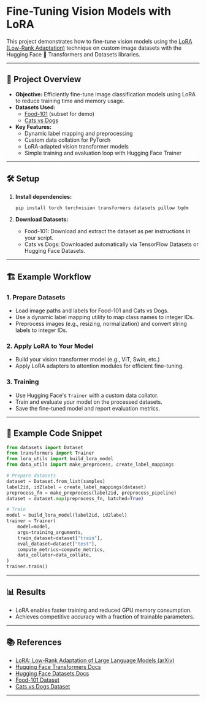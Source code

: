 # Fine-Tuning Vision Models with LoRA



This project demonstrates how to fine-tune vision models using the [LoRA (Low-Rank Adaptation)](https://arxiv.org/abs/2106.09685) technique on custom image datasets with the Hugging Face 🤗 Transformers and Datasets libraries.

---

## 🚀 Project Overview

- **Objective:** Efficiently fine-tune image classification models using LoRA to reduce training time and memory usage.
- **Datasets Used:**  
  - [Food-101](https://data.vision.ee.ethz.ch/cvl/food-101/) (subset for demo)
  - [Cats vs Dogs](https://www.tensorflow.org/datasets/community_catalog/huggingface/microsoft--cats_vs_dogs)
- **Key Features:**
  - Dynamic label mapping and preprocessing
  - Custom data collation for PyTorch
  - LoRA-adapted vision transformer models
  - Simple training and evaluation loop with Hugging Face Trainer


---

## 🛠️ Setup

1. **Install dependencies:**
   ```bash
   pip install torch torchvision transformers datasets pillow tqdm
   ```

2. **Download Datasets:**
   - Food-101: Download and extract the dataset as per instructions in your script.
   - Cats vs Dogs: Downloaded automatically via TensorFlow Datasets or Hugging Face Datasets.

---

## 🏗️ Example Workflow

### 1. Prepare Datasets

- Load image paths and labels for Food-101 and Cats vs Dogs.
- Use a dynamic label mapping utility to map class names to integer IDs.
- Preprocess images (e.g., resizing, normalization) and convert string labels to integer IDs.

### 2. Apply LoRA to Your Model

- Build your vision transformer model (e.g., ViT, Swin, etc.)
- Apply LoRA adapters to attention modules for efficient fine-tuning.

### 3. Training

- Use Hugging Face's `Trainer` with a custom data collator.
- Train and evaluate your model on the processed datasets.
- Save the fine-tuned model and report evaluation metrics.

---

## 📝 Example Code Snippet

```python
from datasets import Dataset
from transformers import Trainer
from lora_utils import build_lora_model
from data_utils import make_preprocess, create_label_mappings

# Prepare datasets
dataset = Dataset.from_list(samples)
label2id, id2label = create_label_mappings(dataset)
preprocess_fn = make_preprocess(label2id, preprocess_pipeline)
dataset = dataset.map(preprocess_fn, batched=True)

# Train
model = build_lora_model(label2id, id2label)
trainer = Trainer(
    model=model,
    args=training_arguments,
    train_dataset=dataset["train"],
    eval_dataset=dataset["test"],
    compute_metrics=compute_metrics,
    data_collator=data_collate,
)
trainer.train()
```

---

## 📊 Results

- LoRA enables faster training and reduced GPU memory consumption.
- Achieves competitive accuracy with a fraction of trainable parameters.

---

## 📚 References

- [LoRA: Low-Rank Adaptation of Large Language Models (arXiv)](https://arxiv.org/abs/2106.09685)
- [Hugging Face Transformers Docs](https://huggingface.co/docs/transformers/index)
- [Hugging Face Datasets Docs](https://huggingface.co/docs/datasets/index)
- [Food-101 Dataset](https://data.vision.ee.ethz.ch/cvl/food-101/)
- [Cats vs Dogs Dataset](https://www.tensorflow.org/datasets/community_catalog/huggingface/microsoft--cats_vs_dogs)

---
